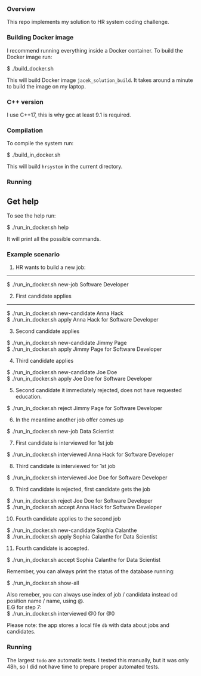 
### Overview
This repo implements my solution to HR system coding challenge.


### Building Docker image
I recommend running everything inside a Docker container.
To build the Docker image run:

$ ./build_docker.sh

This will build Docker image `jacek_solution_build`.
It takes around a minute to build the image on my laptop.

### C++ version
I use C++17, this is why gcc at least 9.1 is required.


### Compilation
To compile the system run:

$ ./build_in_docker.sh

This will build `hrsystem` in the current directory.


### Running

Get help
------------------------
To see the help run:

$ ./run_in_docker.sh help

It will print all the possible commands.


### Example scenario

1. HR wants to build a new job: <br />
------------------------

$ ./run_in_docker.sh new-job Software Developer <br />

2. First candidate applies <br />
------------------------

$ ./run_in_docker.sh new-candidate Anna Hack <br />
$ ./run_in_docker.sh apply Anna Hack for Software Developer <br />

3. Second candidate applies <br />

$ ./run_in_docker.sh new-candidate Jimmy Page <br />
$ ./run_in_docker.sh apply Jimmy Page for Software Developer <br />

4. Third candidate applies <br />

$ ./run_in_docker.sh new-candidate Joe Doe <br />
$ ./run_in_docker.sh apply Joe Doe for Software Developer <br />

5. Second candidate it immediately rejected, does not have requested education. <br />

$ ./run_in_docker.sh reject Jimmy Page for Software Developer <br />

6. In the meantime another job offer comes up <br />

$ ./run_in_docker.sh new-job Data Scientist <br />

7. First candidate is interviewed for 1st job <br />

$ ./run_in_docker.sh interviewed Anna Hack for Software Developer <br />

8. Third candidate is interviewed for 1st job <br />

$ ./run_in_docker.sh interviewed Joe Doe for Software Developer <br />

9. Third candidate is rejected, first candidate gets the job <br />

$ ./run_in_docker.sh reject Joe Doe for Software Developer <br />
$ ./run_in_docker.sh accept Anna Hack for Software Developer <br />

10. Fourth candidate applies to the second job <br />

$ ./run_in_docker.sh new-candidate Sophia Calanthe <br />
$ ./run_in_docker.sh apply Sophia Calanthe for Data Scientist <br />

11. Fourth candidate is accepted. <br />

$ ./run_in_docker.sh accept Sophia Calanthe for Data Scientist <br />

Remember, you can always print the status of the database running: <br />

$ ./run_in_docker.sh show-all <br />

Also remeber, you can always use index of job / candidata instead od position name / name, using @. <br />
E.G for step 7: <br />
$ ./run_in_docker.sh interviewed @0 for @0 <br />


Please note: the app stores a local file `db` with data about jobs and candidates.


### Running
The largest `todo` are automatic tests.
I tested this manually, but it was only 48h, so I did not have time to prepare proper automated tests.

